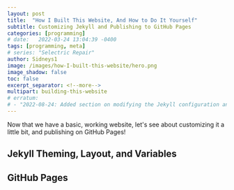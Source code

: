 ```yaml
---
layout: post
title:  "How I Built This Website, And How to Do It Yourself"
subtitle: Customizing Jekyll and Publishing to GitHub Pages
categories: [programming]
# date:   2022-03-24 13:04:39 -0400
tags: [programming, meta]
# series: "Selectric Repair"
author: Sidneys1
image: /images/how-I-built-this-website/hero.png
image_shadow: false
toc: false
excerpt_separator: <!--more-->
multipart: building-this-website
# erratum:
# - "2022-08-24: Added section on modifying the Jekyll configuration and notes about GitHub Pages."
---
```


Now that we have a basic, working website, let's see about customizing it a little bit, and publishing on GitHub Pages!

<!--more-->

## Jekyll Theming, Layout, and Variables

## GitHub Pages
